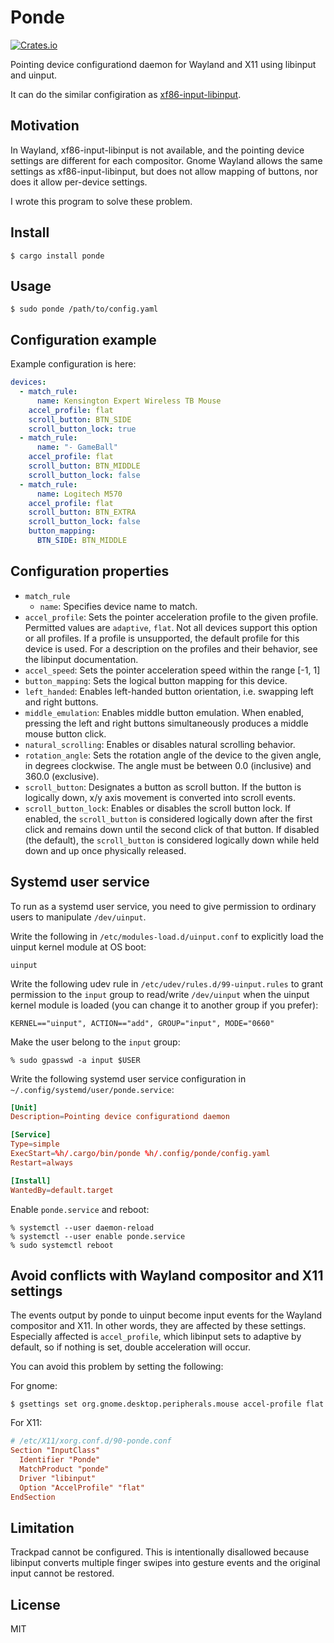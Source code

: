 # Ponde
[![Crates.io](https://img.shields.io/crates/v/ponde)](https://crates.io/crates/ponde)


Pointing device configurationd daemon for Wayland and X11 using libinput and uinput.

It can do the similar configiration as [xf86-input-libinput](https://gitlab.freedesktop.org/xorg/driver/xf86-input-libinput).

## Motivation

In Wayland, xf86-input-libinput is not available, and the pointing device settings are different for each compositor.
Gnome Wayland allows the same settings as xf86-input-libinput, but does not allow mapping of buttons, nor does it allow per-device settings.

I wrote this program to solve these problem.


## Install

```console
$ cargo install ponde
```

## Usage

```console
$ sudo ponde /path/to/config.yaml
```

## Configuration example

Example configuration is here:

```config.yaml
devices:
  - match_rule:
      name: Kensington Expert Wireless TB Mouse
    accel_profile: flat
    scroll_button: BTN_SIDE
    scroll_button_lock: true
  - match_rule:
      name: "- GameBall"
    accel_profile: flat
    scroll_button: BTN_MIDDLE
    scroll_button_lock: false
  - match_rule:
      name: Logitech M570
    accel_profile: flat
    scroll_button: BTN_EXTRA
    scroll_button_lock: false
    button_mapping:
      BTN_SIDE: BTN_MIDDLE
```


## Configuration properties

- `match_rule`
  - `name`: Specifies device name to match.
- `accel_profile`: Sets the pointer acceleration profile to the given profile. Permitted values are `adaptive`, `flat`.  Not all devices support this option or all profiles. If a profile is unsupported, the default profile for this device is used. For a description on the profiles and their behavior, see the libinput documentation.
- `accel_speed`: Sets the pointer acceleration speed within the range [-1, 1]
- `button_mapping`: Sets the logical button mapping for this device.
- `left_handed`: Enables left-handed button orientation, i.e. swapping left and right buttons.
- `middle_emulation`: Enables middle button emulation. When enabled, pressing the left and right buttons simultaneously produces a middle mouse button click.
- `natural_scrolling`: Enables or disables natural scrolling behavior.
- `rotation_angle`: Sets the rotation angle of the device to the given angle, in degrees clockwise. The angle must be between 0.0 (inclusive) and 360.0 (exclusive).
- `scroll_button`: Designates a button as scroll button. If the button is logically down, x/y axis movement is converted into scroll events.
- `scroll_button_lock`: Enables or disables the scroll button lock. If enabled, the `scroll_button` is considered logically down after the first click and remains down until the second click of that button. If disabled (the default), the `scroll_button` is considered logically down while held down and up once physically released.


## Systemd user service

To run as a systemd user service, you need to give permission to ordinary users to manipulate `/dev/uinput`.

Write the following in `/etc/modules-load.d/uinput.conf` to explicitly load the uinput kernel module at OS boot:

```
uinput
```

Write the following udev rule in `/etc/udev/rules.d/99-uinput.rules` to grant permission to the `input` group to read/write `/dev/uinput` when the uinput kernel module is loaded (you can change it to another group if you prefer):

```
KERNEL=="uinput", ACTION=="add", GROUP="input", MODE="0660"
```

Make the user belong to the `input` group:

```console
% sudo gpasswd -a input $USER
```

Write the following systemd user service configuration in `~/.config/systemd/user/ponde.service`:

```conf
[Unit]
Description=Pointing device configurationd daemon

[Service]
Type=simple
ExecStart=%h/.cargo/bin/ponde %h/.config/ponde/config.yaml
Restart=always

[Install]
WantedBy=default.target
```

Enable `ponde.service` and reboot:

```code
% systemctl --user daemon-reload
% systemctl --user enable ponde.service
% sudo systemctl reboot
```


## Avoid conflicts with Wayland compositor and X11 settings

The events output by ponde to uinput become input events for the Wayland compositor and X11. In other words, they are affected by these settings.
Especially affected is `accel_profile`, which libinput sets to adaptive by default, so if nothing is set, double acceleration will occur.

You can avoid this problem by setting the following:

For gnome:
```console
$ gsettings set org.gnome.desktop.peripherals.mouse accel-profile flat
```

For X11:

```conf
# /etc/X11/xorg.conf.d/90-ponde.conf
Section "InputClass"
  Identifier "Ponde"
  MatchProduct "ponde"
  Driver "libinput"
  Option "AccelProfile" "flat"
EndSection
```

## Limitation

Trackpad cannot be configured. This is intentionally disallowed because libinput converts multiple finger swipes into gesture events and the original input cannot be restored.

## License

MIT
